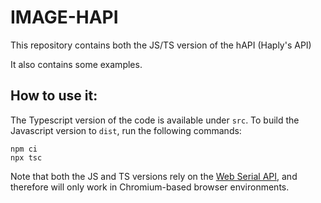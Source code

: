 # IMAGE-HAPI

This repository contains both the JS/TS version of the hAPI (Haply's API) 

It also contains some examples.

## How to use it:

The Typescript version of the code is available under `src`.
To build the Javascript version to `dist`, run the following commands:

```
npm ci
npx tsc
```

Note that both the JS and TS versions rely on the [Web Serial API](https://developer.mozilla.org/en-US/docs/Web/API/Web_Serial_API), and therefore will only work in Chromium-based browser environments.
